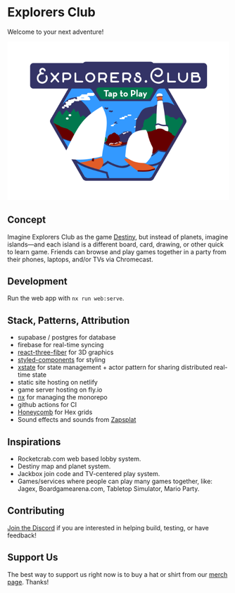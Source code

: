 # Explorers Club

Welcome to your next adventure!

![Logo](https://raw.githubusercontent.com/explorers-club/explorers-club/main/apps/web/src/assets/logo.png)

## Concept

Imagine Explorers Club as the game [Destiny](https://www.google.com/search?q=destiny+2+map), but instead of planets, imagine islands—and each island is a different board, card, drawing, or other quick to learn game. Friends can browse and play games together in a party from their phones, laptops, and/or TVs via Chromecast.

## Development

Run the web app with `nx run web:serve`.

## Stack, Patterns, Attribution

- supabase / postgres for database
- firebase for real-time syncing
- [react-three-fiber](https://github.com/pmndrs/react-three-fiber) for 3D graphics
- [styled-components](https://styled-components.com/) for styling
- [xstate](https://xstate.js.org/) for state management + actor pattern for sharing distributed real-time state
- static site hosting on netlify
- game server hosting on fly.io
- [nx](https://nx.dev/) for managing the monorepo
- github actions for CI
- [Honeycomb](https://github.com/flauwekeul/honeycomb) for Hex grids
- Sound effects and sounds from [Zapsplat](https://www.zapsplat.com/)

## Inspirations

- Rocketcrab.com web based lobby system.
- Destiny map and planet system.
- Jackbox join code and TV-centered play system.
- Games/services where people can play many games together, like: Jagex, Boardgamearena.com, Tabletop Simulator, Mario Party.

## Contributing

[Join the Discord](https://discord.gg/PUHsGxqBKt) if you are interested in helping build, testing, or have feedback!

## Support Us

The best way to support us right now is to buy a hat or shirt from our [merch page](https://explorersclubmerch.myshopify.com/collections/all). Thanks!
